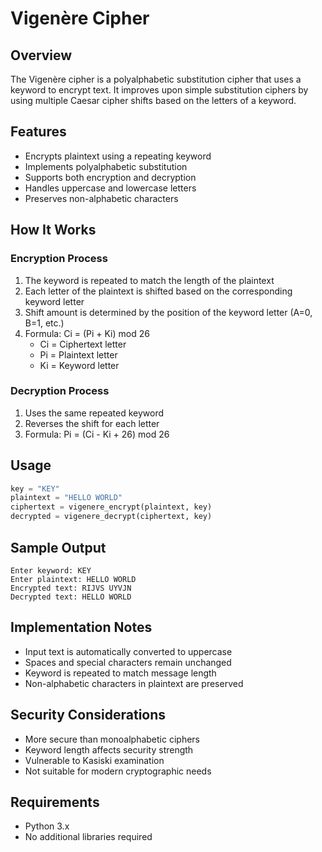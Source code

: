 # Vigenère Cipher

## Overview

The Vigenère cipher is a polyalphabetic substitution cipher that uses a keyword to encrypt text. It improves upon simple substitution ciphers by using multiple Caesar cipher shifts based on the letters of a keyword.

## Features

- Encrypts plaintext using a repeating keyword
- Implements polyalphabetic substitution
- Supports both encryption and decryption
- Handles uppercase and lowercase letters
- Preserves non-alphabetic characters

## How It Works

### Encryption Process

1. The keyword is repeated to match the length of the plaintext
2. Each letter of the plaintext is shifted based on the corresponding keyword letter
3. Shift amount is determined by the position of the keyword letter (A=0, B=1, etc.)
4. Formula: Ci = (Pi + Ki) mod 26
   - Ci = Ciphertext letter
   - Pi = Plaintext letter
   - Ki = Keyword letter

### Decryption Process

1. Uses the same repeated keyword
2. Reverses the shift for each letter
3. Formula: Pi = (Ci - Ki + 26) mod 26

## Usage

```python
key = "KEY"
plaintext = "HELLO WORLD"
ciphertext = vigenere_encrypt(plaintext, key)
decrypted = vigenere_decrypt(ciphertext, key)
```

## Sample Output

```
Enter keyword: KEY
Enter plaintext: HELLO WORLD
Encrypted text: RIJVS UYVJN
Decrypted text: HELLO WORLD
```

## Implementation Notes

- Input text is automatically converted to uppercase
- Spaces and special characters remain unchanged
- Keyword is repeated to match message length
- Non-alphabetic characters in plaintext are preserved

## Security Considerations

- More secure than monoalphabetic ciphers
- Keyword length affects security strength
- Vulnerable to Kasiski examination
- Not suitable for modern cryptographic needs

## Requirements

- Python 3.x
- No additional libraries required
